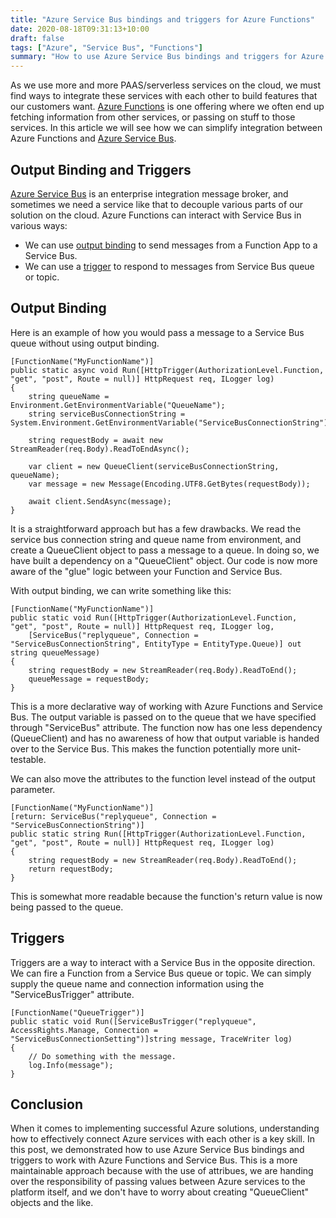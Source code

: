 ```yaml
---
title: "Azure Service Bus bindings and triggers for Azure Functions"
date: 2020-08-18T09:31:13+10:00
draft: false
tags: ["Azure", "Service Bus", "Functions"]
summary: "How to use Azure Service Bus bindings and triggers for Azure Functions to simplify your glue code"
---
```

As we use more and more PAAS/serverless services on the cloud, we must find ways to integrate these services with each other to build features that our customers want.  <a target="_blank" href="https://docs.microsoft.com/en-us/azure/azure-functions/">Azure Functions</a> is one offering where we often end up fetching information from other services, or passing on stuff to those services.  In this article we will see how we can simplify integration between Azure Functions and <a target="_blank" href="https://docs.microsoft.com/en-us/azure/service-bus-messaging/">Azure Service Bus</a>.

## Output Binding and Triggers
<a target="_blank" href="https://docs.microsoft.com/en-us/azure/service-bus-messaging/">Azure Service Bus</a> is an enterprise integration message broker, and sometimes we need a service like that to decouple various parts of our solution on the cloud.  Azure Functions can interact with Service Bus in various ways:

* We can use <a href="https://docs.microsoft.com/en-us/azure/azure-functions/functions-bindings-service-bus-output" target="_blank">output binding</a> to send messages from a Function App to a Service Bus.
* We can use a <a href ="https://docs.microsoft.com/en-us/azure/azure-functions/functions-bindings-service-bus-trigger" target="_blank">trigger</a> to respond to messages from Service Bus queue or topic.  

## Output Binding
Here is an example of how you would pass a message to a Service Bus queue without using output binding.

<pre><code>[FunctionName("MyFunctionName")]
public static async void Run([HttpTrigger(AuthorizationLevel.Function, "get", "post", Route = null)] HttpRequest req, ILogger log)
{
    string queueName = Environment.GetEnvironmentVariable("QueueName");
    string serviceBusConnectionString = System.Environment.GetEnvironmentVariable("ServiceBusConnectionString");

    string requestBody = await new StreamReader(req.Body).ReadToEndAsync();

    var client = new QueueClient(serviceBusConnectionString, queueName);
    var message = new Message(Encoding.UTF8.GetBytes(requestBody));

    await client.SendAsync(message);
}</code></pre>

It is a straightforward approach but has a few drawbacks.  We read the service bus connection string and queue name from environment, and create a QueueClient object to pass a message to a queue.  In doing so, we have built a dependency on a "QueueClient" object.  Our code is now more aware of the "glue" logic between your Function and Service Bus.

With output binding, we can write something like this:
<pre><code>[FunctionName("MyFunctionName")]
public static void Run([HttpTrigger(AuthorizationLevel.Function, "get", "post", Route = null)] HttpRequest req, ILogger log,
    [ServiceBus("replyqueue", Connection = "ServiceBusConnectionString", EntityType = EntityType.Queue)] out string queueMessage)
{
    string requestBody = new StreamReader(req.Body).ReadToEnd();
    queueMessage = requestBody;
}</code></pre>

This is a more declarative way of working with Azure Functions and Service Bus.   The output variable is passed on to the queue that we have specified through "ServiceBus" attribute.  The function now has one less dependency (QueueClient) and has no awareness of how that output variable is handed over to the Service Bus.  This makes the function potentially more unit-testable.

We can also move the attributes to the function level instead of the output parameter.
<pre><code>[FunctionName("MyFunctionName")]
[return: ServiceBus("replyqueue", Connection = "ServiceBusConnectionString")]
public static string Run([HttpTrigger(AuthorizationLevel.Function, "get", "post", Route = null)] HttpRequest req, ILogger log)
{
    string requestBody = new StreamReader(req.Body).ReadToEnd();
    return requestBody;
}</code></pre>
This is somewhat more readable because the function's return value is now being passed to the queue.

## Triggers

Triggers are a way to interact with a Service Bus in the opposite direction.  We can fire a Function from a Service Bus queue or topic.  We can simply supply the queue name and connection information using the "ServiceBusTrigger" attribute.

<pre><code>[FunctionName("QueueTrigger")]
public static void Run([ServiceBusTrigger("replyqueue", AccessRights.Manage, Connection = "ServiceBusConnectionSetting")]string message, TraceWriter log)
{
    // Do something with the message.
    log.Info(message");
}</code></pre>

## Conclusion
When it comes to implementing successful Azure solutions, understanding how to effectively connect Azure services with each other is a key skill.  In this post, we demonstrated how to use Azure Service Bus bindings and triggers to work with Azure Functions and Service Bus.  This is a more maintainable approach because with the use of attribues, we are handing over the responsibility of passing values between Azure services to the platform itself, and we don't have to worry about creating "QueueClient" objects and the like.


